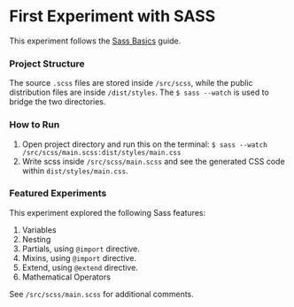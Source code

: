 # First Experiment with SASS

This experiment follows the [Sass Basics](http://sass-lang.com/guide) guide.

### Project Structure
The source `.scss` files are stored inside `/src/scss`, while the public distribution files are inside `/dist/styles`. The `$ sass --watch` is used to bridge the two directories.

### How to Run
1. Open project directory and run this on the terminal: `$ sass --watch /src/scss/main.scss:dist/styles/main.css`
2. Write scss inside `/src/scss/main.scss` and see the generated CSS code within `dist/styles/main.css`.

### Featured Experiments
This experiment explored the following Sass features:
1. Variables
2. Nesting
3. Partials, using `@import` directive.
4. Mixins, using `@import` directive.
5. Extend, using `@extend` directive.
6. Mathematical Operators

See `/src/scss/main.scss` for additional comments.
